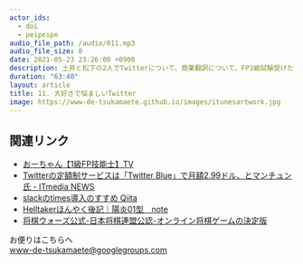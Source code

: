 ```yaml
---
actor_ids:
  - doi
  - peipeipe
audio_file_path: /audio/011.mp3
audio_file_size: 0
date: 2021-05-23 23:26:00 +0900
description: 土井と松下の2人でTwitterについて、商業翻訳について、FP3級試験受けたについて話しました。
duration: "63:40"
layout: article
title: 11. 大好きで悩ましいTwitter
image: https://www-de-tsukamaete.github.io/images/itunesartwork.jpg
---
```



## 関連リンク
- [おーちゃん【1級FP技能士】TV](https://www.youtube.com/c/%E3%83%93%E3%82%B8%E3%83%8D%E3%82%B9%E3%82%A4%E3%83%B3%E3%83%99%E3%82%B9%E3%82%BF)
- [Twitterの定額制サービスは「Twitter Blue」で月額2.99ドル、とマンチュン氏 - ITmedia NEWS](https://www.itmedia.co.jp/news/articles/2105/16/news015.html)
- [slackのtimes導入のすすめ  Qiita](https://qiita.com/w-tdon/items/e2ed168ced63dffa6035)
- [Helltakerほんやく後記｜陽炎01型　note](https://note.com/kagerou01gata/n/n93c06b21859b)
- [将棋ウォーズ公式-日本将棋連盟公認-オンライン将棋ゲームの決定版](https://shogiwars.heroz.jp/)



お便りはこちらへ<br/>
www-de-tsukamaete@googlegroups.com
